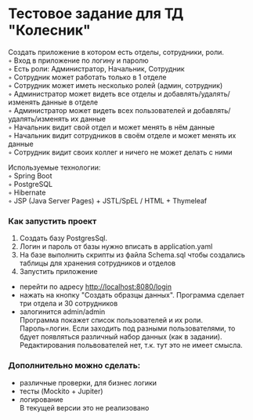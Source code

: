# Тестовое задание для ТД "Колесник"

Создать приложение в котором есть отделы, сотрудники, роли.  
◦ Вход в приложение по логину и паролю  
◦ Есть роли: Администратор, Начальник, Сотрудник  
◦ Сотрудник может работать только в 1 отделе  
◦ Сотрудник может иметь несколько ролей (админ, сотрудник)  
◦ Администратор может видеть все отделы и добавлять/удалять/изменять данные в отделе  
◦ Администратор может видеть всех пользователей и добавлять/удалять/изменять их данные  
◦ Начальник видит свой отдел и может менять в нём данные  
◦ Начальник видит сотрудников в своём отделе и может менять их данные  
◦ Сотрудник видит своих коллег и ничего не может делать с ними

Используемые технологии:  
◦ Spring Boot  
◦ PostgreSQL  
◦ Hibernate  
◦ JSP (Java Server Pages) + JSTL/SpEL / HTML + Thymeleaf


### Как запустить проект
1) Создать базу PostgresSql.  
2) Логин и пароль от базы нужно вписать в application.yaml  
3) На базе выполнить скрипты из файла Schema.sql чтобы создались таблицы для хранения сотрудников и отделов  
4) Запустить приложение  
- перейти по адресу [http://localhost:8080/login](http://localhost:8080/login)  
- нажать на кнопку "Создать образцы данных". Программа сделает три отдела и 30 сотрудников  
- залогинится admin/admin  
Программа покажет список пользователей и их роли. Пароль=логин. Если заходить под разными пользователями, то бдует появляться различный набор данных (как в задании). Редактирования польвователей нет, т.к. тут это не имеет смысла.

 
### Дополнительно можно сделать:  
- различные проверки, для бизнес логики  
- тесты (Mockito + Jupiter)  
- логирование  
В текущей версии это не реализовано
